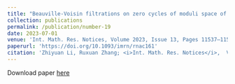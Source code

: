 ```yaml
---
title: "Beauville-Voisin filtrations on zero cycles of moduli space of stable sheaves on K3 surfaces"
collection: publications
permalink: /publication/number-19
date: 2023-07-01
venue: 'Int. Math. Res. Notices, Volume 2023, Issue 13, Pages 11537–11548'
paperurl: 'https://doi.org/10.1093/imrn/rnac161'
citation: 'Zhiyuan Li, Ruxuan Zhang; <i>Int. Math. Res. Notices</i>,  Volume 2023, Issue 13, Pages 11537–11548 (2023)'
---
```


Download paper [here](https://doi.org/10.1093/imrn/rnac161)
